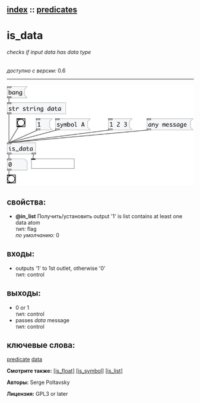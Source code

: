 [index](index.html) :: [predicates](category_predicates.html)
---

# is_data

###### checks if input data has *data* type

*доступно с версии:* 0.6

---




[![example](../examples/img/is_data.jpg)](../examples/pd/is_data.pd)







## свойства:

* **@in_list** 
Получить/установить output &#39;1&#39; is list contains at least one data atom<br>
_тип:_ flag<br>
_по умолчанию:_ 0<br>



## входы:

* outputs &#39;1&#39; to 1st outlet, otherwise &#39;0&#39;<br>
_тип:_ control



## выходы:

* 0 or 1<br>
_тип:_ control
* passes *data* message<br>
_тип:_ control



## ключевые слова:

[predicate](keywords/predicate.html)
[data](keywords/data.html)



**Смотрите также:**
[\[is_float\]](is_float.html)
[\[is_symbol\]](is_symbol.html)
[\[is_list\]](is_list.html)




**Авторы:** Serge Poltavsky




**Лицензия:** GPL3 or later





